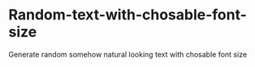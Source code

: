 # Random-text-with-chosable-font-size
Generate random somehow natural looking text with chosable font size
